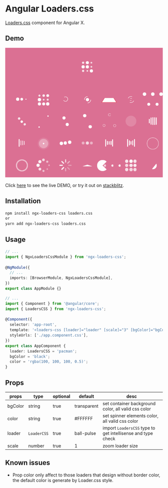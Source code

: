 # Angular Loaders.css

[Loaders.css](https://connoratherton.com/loaders) component for Angular X.

## Demo

![demo](./src/assets/demo.gif)

Click [here](https://ngx-loaders-css-demo.stackblitz.io) to see the live DEMO, or try it out on [stackblitz](https://stackblitz.com/edit/ngx-loaders-css-demo).

## Installation

```bash
npm install ngx-loaders-css loaders.css
or
yarn add ngx-loaders-css loaders.css
```

## Usage

```typescript
// ...
import { NgxLoadersCssModule } from 'ngx-loaders-css';

@NgModule({
  // ...
  imports: [BrowserModule, NgxLoadersCssModule],
})
export class AppModule {}
```

```typescript
// ...
import { Component } from '@angular/core';
import { LoadersCSS } from 'ngx-loaders-css';

@Component({
  selector: 'app-root',
  template: '<loaders-css [loader]="loader" [scale]="3" [bgColor]="bgColor" [color]="color"></loaders-css>',
  styleUrls: ['./app.component.css'],
})
export class AppComponent {
  loader: LoadersCSS = 'pacman';
  bgColor = 'black';
  color = 'rgba(100, 100, 100, 0.5)';
}
```

## Props

| props   | type        | optional | default     | desc                                                         |
| ------- | ----------- | -------- | ----------- | ------------------------------------------------------------ |
| bgColor | string      | true     | transparent | set container background color, all valid css color          |
| color   | string      | true     | #FFFFFF     | set spinner elements color, all valid css color              |
| loader  | `LoaderCSS` | true     | ball-pulse  | import  `LoadersCSS` type to get intellisense and type check |
| scale   | number      | true     | 1           | zoom loader size                                             |

## Known issues

- Prop color only affect to those loaders that design without border color, the default color is generate by Loader.css style.
